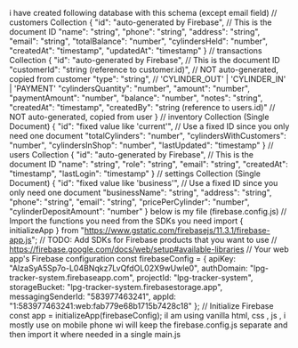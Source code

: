 i have created following database with this schema (except email field)
// customers Collection
{
  "id": "auto-generated by Firebase", // This is the document ID
  "name": "string",
  "phone": "string",
  "address": "string",
  "email": "string",
  "totalBalance": "number",
  "cylindersHeld": "number",
  "createdAt": "timestamp",
  "updatedAt": "timestamp"
}
// transactions Collection
{
  "id": "auto-generated by Firebase", // This is the document ID
  "customerId": "string (reference to customer.id)", // NOT auto-generated, copied from customer
  "type": "string", // 'CYLINDER_OUT' | 'CYLINDER_IN' | 'PAYMENT'
  "cylindersQuantity": "number",
  "amount": "number",
  "paymentAmount": "number",
  "balance": "number",
  "notes": "string",
  "createdAt": "timestamp",
  "createdBy": "string (reference to users.id)" // NOT auto-generated, copied from user
}
// inventory Collection (Single Document)
{
  "id": "fixed value like 'current'", // Use a fixed ID since you only need one document
  "totalCylinders": "number",
  "cylindersWithCustomers": "number",
  "cylindersInShop": "number",
  "lastUpdated": "timestamp"
}
// users Collection
{
  "id": "auto-generated by Firebase", // This is the document ID
  "name": "string",
  "role": "string",
  "email": "string",
  "createdAt": "timestamp",
  "lastLogin": "timestamp"
}
// settings Collection (Single Document)
{
  "id": "fixed value like 'business'", // Use a fixed ID since you only need one document
  "businessName": "string",
  "address": "string",
  "phone": "string",
  "email": "string",
  "pricePerCylinder": "number",
  "cylinderDepositAmount": "number"
}
below is my file (firebase.config.js)
   // Import the functions you need from the SDKs you need   import { initializeApp } from "https://www.gstatic.com/firebasejs/11.3.1/firebase-app.js";   // TODO: Add SDKs for Firebase products that you want to use   // https://firebase.google.com/docs/web/setup#available-libraries    // Your web app's Firebase configuration   const firebaseConfig = {     apiKey: "AIzaSyA5Sp7o-L04BNqkz7LvQfdOL02X9wUwle0",     authDomain: "lpg-tracker-system.firebaseapp.com",     projectId: "lpg-tracker-system",     storageBucket: "lpg-tracker-system.firebasestorage.app",     messagingSenderId: "583977463241",     appId: "1:583977463241:web:fab779e68b1715b7428c18"   };    // Initialize Firebase   const app = initializeApp(firebaseConfig);
   iI am using vanilla html, css , js , i mostly use on mobile phone
   wi will keep the firebase.config.js separate and then import it where needed in a single main.js
